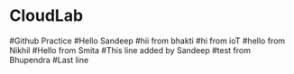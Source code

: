 # CloudLab
#Github Practice
#Hello Sandeep
#hii from bhakti
#hi from ioT
#hello from Nikhil
#Hello from Smita
#This line added by Sandeep
#test from Bhupendra
#Last line

